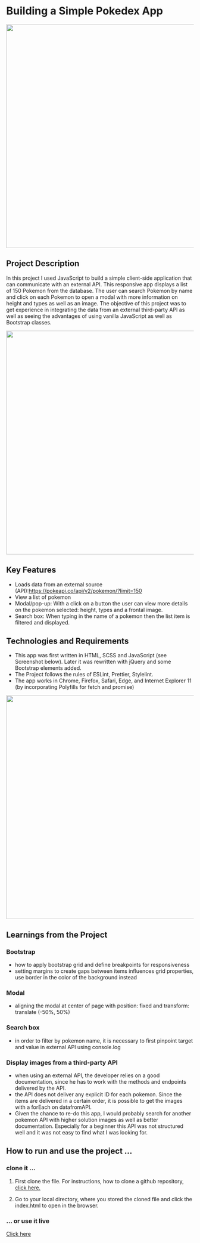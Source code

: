 # Building a Simple Pokedex App
<img src="https://user-images.githubusercontent.com/99111208/159686419-2254c8da-48d9-4d5b-97a9-82b455de1995.gif" width="600">


## Project Description
In this project I used JavaScript to build a simple client-side application that can communicate with an external API. This responsive app displays a list of 150 Pokemon from the database. The user can search Pokemon by name and click on each Pokemon to open a modal with more information on height and types as well as an image.
The objective of this project was to get experience in integrating the data from an external third-party API as well as seeing the advantages of using vanilla JavaScript as well as Bootstrap classes.

<img src="https://user-images.githubusercontent.com/99111208/159686389-aea96071-2a7c-42c0-823c-7ecb15a68ce2.gif" width="600">

## Key Features

* Loads data from an external source (API):https://pokeapi.co/api/v2/pokemon/?limit=150
* View a list of pokemon
* Modal/pop-up: With a click on a button the user can view more details on the pokemon selected: height, types and a frontal image.
* Search box: When typing in the name of a pokemon then the list item is filtered and displayed.

## Technologies and Requirements

* This app was first written in HTML, SCSS and JavaScript (see Screenshot below). Later it was rewritten with jQuery and some Bootstrap elements added.
* The Project follows the rules of ESLint, Prettier, Stylelint.
* The app works in Chrome, Firefox, Safari, Edge, and Internet Explorer 11 (by incorporating Polyfills for fetch and promise)

<img src="https://user-images.githubusercontent.com/99111208/159683538-7990d6bc-4087-40a4-adc8-de578ed8366d.png" width="600">

## Learnings from the Project

### Bootstrap

* how to apply bootstrap grid and define breakpoints for responsiveness
* setting margins to create gaps between items influences grid properties, use border in the color of the background instead

### Modal

* aligning the modal at center of page with position: fixed and transform: translate (-50%, 50%)

### Search box
* in order to filter by pokemon name, it is necessary to first pinpoint target and value in external API using console.log

### Display images from a third-party API
* when using an external API, the developer relies on a good documentation, since he has to work with the methods and endpoints delivered by the API.
* the API does not deliver any explicit ID for each pokemon. Since the items are delivered in a certain order, it is possible to get the images with a forEach on datafromAPI.
* Given the chance to re-do this app, I would probably search for another pokemon API with higher solution images as well as better documentation. Especially for a beginner this API was not structured well and it was not easy to find what I was looking for.

## How to run and use the project ...

### clone it ...

1. First clone the file. For instructions, how to clone a github repository, [click here.](https://docs.github.com/en/repositories/creating-and-managing-repositories/cloning-a-repository)

2. Go to your local directory, where you stored the cloned file and click the index.html to open in the browser.

### ... or use it live

[Click here](https://lisapmunich.github.io/Simple-Pokemon-JS-App/)
